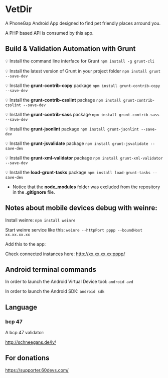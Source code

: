# VetDir

A PhoneGap Android App designed to find pet friendly places arround you.

A PHP based API is consumed by this app.

## Build & Validation Automation with Grunt

:bulb: Install the command line interface for Grunt
`npm install -g grunt-cli`

:bulb: Install the latest version of Grunt in your project folder
`npm install grunt --save-dev`

:bulb: Install the **grunt-contrib-copy** package
`npm install grunt-contrib-copy --save-dev`

:bulb: Install the **grunt-contrib-csslint** package
`npm install grunt-contrib-csslint --save-dev`

:bulb: Install the **grunt-contrib-sass** package
`npm install grunt-contrib-sass --save-dev`

:bulb: Install the **grunt-jsonlint** package
`npm install grunt-jsonlint --save-dev`

:bulb: Install the **grunt-jsvalidate** package
`npm install grunt-jsvalidate --save-dev`

:bulb: Install the **grunt-xml-validator** package
`npm install grunt-xml-validator --save-dev`

:bulb: Install the **load-grunt-tasks** package
`npm install load-grunt-tasks --save-dev`

* Notice that the **node_modules** folder was excluded from the repository in the **.gitignore** file.

## Notes about mobile devices debug with weinre:

Install weinre:
`npm install weinre`

Start weinre service like this:
`weinre --httpPort pppp --boundHost xx.xx.xx.xx`

Add this to the app:
<script src="http://xx.xx.xx.xx:pppp/target/target-script-min.js#anonymous"></script>

Check connected instances here:
http://xx.xx.xx.xx:pppp/

## Android terminal commands

In order to launch the Android Virtual Device tool:
`android avd`

In order to launch the Android SDK:
`android sdk`

## Language

### bcp 47

A bcp 47 validator:

http://schneegans.de/lv/

## For donations

https://supporter.60devs.com/
